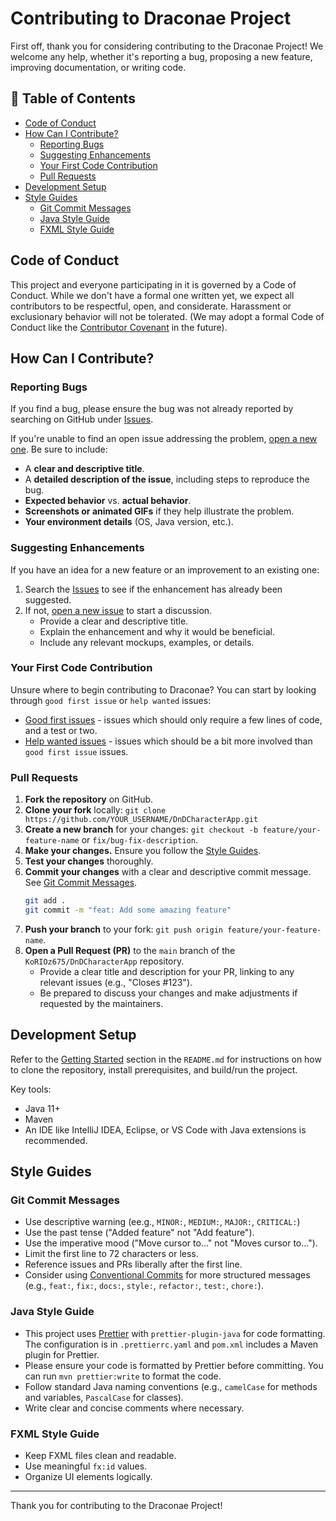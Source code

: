 # Contributing to Draconae Project

First off, thank you for considering contributing to the Draconae Project! We welcome any help, whether it's reporting a bug, proposing a new feature, improving documentation, or writing code.

## 📜 Table of Contents

- [Code of Conduct](#code-of-conduct)
- [How Can I Contribute?](#how-can-i-contribute)
    - [Reporting Bugs](#reporting-bugs)
    - [Suggesting Enhancements](#suggesting-enhancements)
    - [Your First Code Contribution](#your-first-code-contribution)
    - [Pull Requests](#pull-requests)
- [Development Setup](#development-setup)
- [Style Guides](#style-guides)
    - [Git Commit Messages](#git-commit-messages)
    - [Java Style Guide](#java-style-guide)
    - [FXML Style Guide](#fxml-style-guide)

## Code of Conduct

This project and everyone participating in it is governed by a Code of Conduct. While we don't have a formal one written yet, we expect all contributors to be respectful, open, and considerate. Harassment or exclusionary behavior will not be tolerated. (We may adopt a formal Code of Conduct like the [Contributor Covenant](https://www.contributor-covenant.org/) in the future).

## How Can I Contribute?

### Reporting Bugs

If you find a bug, please ensure the bug was not already reported by searching on GitHub under [Issues](https://github.com/KoRIOz675/DnDCharacterApp/issues).

If you're unable to find an open issue addressing the problem, [open a new one](https://github.com/KoRIOz675/DnDCharacterApp/issues/new). Be sure to include:
- A **clear and descriptive title**.
- A **detailed description of the issue**, including steps to reproduce the bug.
- **Expected behavior** vs. **actual behavior**.
- **Screenshots or animated GIFs** if they help illustrate the problem.
- **Your environment details** (OS, Java version, etc.).

### Suggesting Enhancements

If you have an idea for a new feature or an improvement to an existing one:
1. Search the [Issues](https://github.com/KoRIOz675/DnDCharacterApp/issues) to see if the enhancement has already been suggested.
2. If not, [open a new issue](https://github.com/KoRIOz675/DnDCharacterApp/issues/new) to start a discussion.
    - Provide a clear and descriptive title.
    - Explain the enhancement and why it would be beneficial.
    - Include any relevant mockups, examples, or details.

### Your First Code Contribution

Unsure where to begin contributing to Draconae? You can start by looking through `good first issue` or `help wanted` issues:
- [Good first issues](https://github.com/KoRIOz675/DnDCharacterApp/labels/good%20first%20issue) - issues which should only require a few lines of code, and a test or two.
- [Help wanted issues](https://github.com/KoRIOz675/DnDCharacterApp/labels/help%20wanted) - issues which should be a bit more involved than `good first issue` issues.

### Pull Requests

1.  **Fork the repository** on GitHub.
2.  **Clone your fork** locally: `git clone https://github.com/YOUR_USERNAME/DnDCharacterApp.git`
3.  **Create a new branch** for your changes: `git checkout -b feature/your-feature-name` or `fix/bug-fix-description`.
4.  **Make your changes.** Ensure you follow the [Style Guides](#style-guides).
5.  **Test your changes** thoroughly.
6.  **Commit your changes** with a clear and descriptive commit message. See [Git Commit Messages](#git-commit-messages).
    ```bash
    git add .
    git commit -m "feat: Add some amazing feature"
    ```
7.  **Push your branch** to your fork: `git push origin feature/your-feature-name`.
8.  **Open a Pull Request (PR)** to the `main` branch of the `KoRIOz675/DnDCharacterApp` repository.
    -   Provide a clear title and description for your PR, linking to any relevant issues (e.g., "Closes #123").
    -   Be prepared to discuss your changes and make adjustments if requested by the maintainers.

## Development Setup

Refer to the [Getting Started](#-getting-started) section in the `README.md` for instructions on how to clone the repository, install prerequisites, and build/run the project.

Key tools:
- Java 11+
- Maven
- An IDE like IntelliJ IDEA, Eclipse, or VS Code with Java extensions is recommended.

## Style Guides

### Git Commit Messages

-   Use descriptive warning (ee.g., `MINOR:`, `MEDIUM:`, `MAJOR:`, `CRITICAL:`)
-   Use the past tense ("Added feature" not "Add feature").
-   Use the imperative mood ("Move cursor to..." not "Moves cursor to...").
-   Limit the first line to 72 characters or less.
-   Reference issues and PRs liberally after the first line.
-   Consider using [Conventional Commits](https://www.conventionalcommits.org/) for more structured messages (e.g., `feat:`, `fix:`, `docs:`, `style:`, `refactor:`, `test:`, `chore:`).

### Java Style Guide

-   This project uses [Prettier](https://prettier.io/) with `prettier-plugin-java` for code formatting. The configuration is in `.prettierrc.yaml` and `pom.xml` includes a Maven plugin for Prettier.
-   Please ensure your code is formatted by Prettier before committing. You can run `mvn prettier:write` to format the code.
-   Follow standard Java naming conventions (e.g., `camelCase` for methods and variables, `PascalCase` for classes).
-   Write clear and concise comments where necessary.

### FXML Style Guide

-   Keep FXML files clean and readable.
-   Use meaningful `fx:id` values.
-   Organize UI elements logically.

---

Thank you for contributing to the Draconae Project!